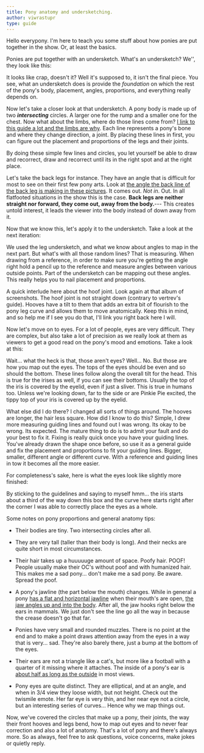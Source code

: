```yaml
---
title: Pony anatomy and undersketching.
author: viwrastupr
type: guide
---
```

Hello everypony.
<Ponymote mote="flutteryay" text="Its time for another tutorial with your second favorite mod,"/>
<Ponymote mote="flutterfear" text="v-vi--viw---viwrspartarasrtgftssakjhlgasjj...."/>
<Ponymote mote="fluttersrs" text="ah, screw it."/>
I'm here to teach you some stuff about how ponies are put together in the show. Or, at least the basics.

Ponies are put together with an undersketch. What's an undersketch? We'', they look like this:
<GuideFullWidthImage :src="ViwUndersketch1"/>

It looks like crap, doesn't it? Well it's supposed to, it isn't the final piece. You see, what an undersketch does is provide the _foundation_ on which the rest of the pony's body, placement, angles, proportions, and everything really depends on.

Now let's take a closer look at that undersketch. A pony body is made up of two _**intersecting**_ circles. A larger one for the rump and a smaller one for the chest. Now what about the limbs, where do those lines come from? [I link to this guide a lot and the limbs are why](http://vertrev.deviantart.com/art/AMG-so-much-pony-201791308). Each line represents a pony's bone and where they change direction, a joint. By placing these lines in first, you can figure out the placement and proportions of the legs and their joints.

By doing these simple few lines and circles, you let yourself be able to draw and recorrect, draw and recorrect until its in the right spot and at the right place.
<Ponymote mote="fluttershy" text="Correct, recorrect... got it.  But how?"/>

Let's take the back legs for instance. They have an angle that is difficult for most to see on their first few pony arts. Look at [the angle the back line of the back leg is making in these pictures](http://imgur.com/a/vzBB8). It comes out. _Not in_. Out. In all flatfooted situations in the show this is the case. **Back legs are neither straight nor forward, they come out, away from the body.**--- This creates untold interest, it leads the viewer into the body instead of down away from it.

Now that we know this, let's apply it to the undersketch. Take a look at the next iteration:
<GuideFullWidthImage :src="ViwUndersketch2"/>

We used the leg undersketch, and what we know about angles to map in the next part. But what's with all those random lines? That is measuring. When drawing from a reference, in order to make sure you're getting the angle right hold a pencil up to the reference and measure angles between various outside points. Part of the undersketch can be mapping out these angles. This really helps you to nail placement and proportions.
<Ponymote mote="fluttershh" text="This doesn't seem so bad... wait, is this how we recorrect?"/>

A quick interlude here about the hoof joint. Look again at that album of screenshots. The hoof joint is not straight down (contrary to vertrev's guide). Hooves have a tilt to them that adds an extra bit of flourish to the pony leg curve and allows them to move anatomically. Keep this in mind, and so help me if I see you do that, I'll link you right back here I will.

Now let's move on to eyes. For a lot of people, eyes are very difficult. They are complex, but also take a lot of precision as we really look at them as viewers to get a good read on the pony's mood and emotions. Take a look at this:
<GuideFullWidthImage :src="ViwUndersketch3"/>

Wait... what the heck is that, those aren't eyes? Well... No. But those are how you map out the eyes. The tops of the eyes should be even and so should the bottom. These lines follow along the overall tilt for the head. This is true for the irises as well, if you can see their bottoms. Usually the top of the iris is covered by the eyelid, even if just a sliver. This is true in humans too. Unless we're looking down, far to the side or are Pinkie Pie excited, the tippy top of your iris is covered up by the eyelid.

What else did I do there? I changed all sorts of things around. The hooves are longer, the hair less square. How did I know to do this? Simple, I drew more measuring guiding lines and found out I was wrong. Its okay to be wrong. Its expected. The mature thing to do is to admit your fault and do your best to fix it. Fixing is really quick once you have your guiding lines. You've already drawn the shape once before, so use it as a general guide and fix the placement and proportions to fit your guiding lines. Bigger, smaller, different angle or different curve. With a reference and guiding lines in tow it becomes all the more easier.

For completeness's sake, here is what the eyes look like slightly more finished:
<GuideFullWidthImage :src="ViwUndersketch4"/>

By sticking to the guidelines and saying to myself hmm... the iris starts about a third of the way down this box and the curve here starts right after the corner I was able to correctly place the eyes as a whole.
<Ponymote mote="flutterwink" text="No one said art was easy, but with practice time, and some amount of advice, you'll get there."/>

Some notes on pony proportions and general anatomy tips:

-   Their bodies are tiny. Two intersecting circles after all.

-   They are very tall (taller than their body is long). And their necks are quite short in most circumstances.

-   Their hair takes up a huuuuuge amount of space. Poofy hair. POOF! People usually make their OC's without poof and with humanized hair. This makes me a sad pony... don't make me a sad pony. Be aware. Spread the poof.

-   A pony's jawline (the part below the mouth) changes. While in general a pony [has a flat and horizontal jawline](http://imgur.com/H2V1m) when their mouth's are open, [the jaw angles up and into the body](http://imgur.com/bHx4v). After all, the jaw hooks right below the ears in mammals. We just don't see the line go all the way in because the crease doesn't go that far.

-   Ponies have very small and rounded muzzles. There is no point at the end and to make a point draws attention away from the eyes in a way that is very... sad. They're also barely there, just a bump at the bottom of the eyes.

-   Their ears are not a triangle like a cat's, but more like a football with a quarter of it missing where it attaches. The inside of a pony's ear is [about half as long as the outside](http://imgur.com/DcCZ6) in most views. <Ponymote mote="twismile" text="So very much to learn!"/>

-   Pony eyes are quite distinct. They are elliptical, and at an angle, and when in 3/4 view they loose width, but not height. Check out the twismile emote. Her far eye is very thin, and her near eye not a circle, but an interesting series of curves... Hence why we map things out.

Now, we've covered the circles that make up a pony, their joints, the way their front hooves and legs bend, how to map out eyes and to never fear correction and also a lot of anatomy. That's a lot of pony and there's always more. So as always, feel free to ask questions, voice concerns, make jokes or quietly reply.

<script setup lang="ts">
import ViwUndersketch1 from './viw-undersketch.jpg'
import ViwUndersketch2 from './viw-undersketch-2.jpg'
import ViwUndersketch3 from './viw-undersketch-3.jpg'
import ViwUndersketch4 from './viw-undersketch-4.jpg'
</script>